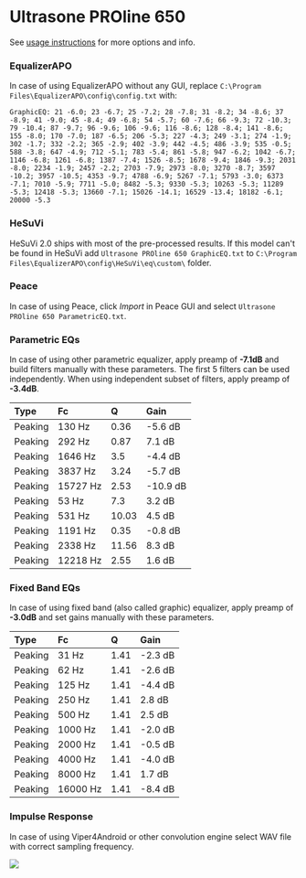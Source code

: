 # Ultrasone PROline 650
See [usage instructions](https://github.com/jaakkopasanen/AutoEq#usage) for more options and info.

### EqualizerAPO
In case of using EqualizerAPO without any GUI, replace `C:\Program Files\EqualizerAPO\config\config.txt`
with:
```
GraphicEQ: 21 -6.0; 23 -6.7; 25 -7.2; 28 -7.8; 31 -8.2; 34 -8.6; 37 -8.9; 41 -9.0; 45 -8.4; 49 -6.8; 54 -5.7; 60 -7.6; 66 -9.3; 72 -10.3; 79 -10.4; 87 -9.7; 96 -9.6; 106 -9.6; 116 -8.6; 128 -8.4; 141 -8.6; 155 -8.0; 170 -7.0; 187 -6.5; 206 -5.3; 227 -4.3; 249 -3.1; 274 -1.9; 302 -1.7; 332 -2.2; 365 -2.9; 402 -3.9; 442 -4.5; 486 -3.9; 535 -0.5; 588 -3.8; 647 -4.9; 712 -5.1; 783 -5.4; 861 -5.8; 947 -6.2; 1042 -6.7; 1146 -6.8; 1261 -6.8; 1387 -7.4; 1526 -8.5; 1678 -9.4; 1846 -9.3; 2031 -8.0; 2234 -1.9; 2457 -2.2; 2703 -7.9; 2973 -8.0; 3270 -8.7; 3597 -10.2; 3957 -10.5; 4353 -9.7; 4788 -6.9; 5267 -7.1; 5793 -3.0; 6373 -7.1; 7010 -5.9; 7711 -5.0; 8482 -5.3; 9330 -5.3; 10263 -5.3; 11289 -5.3; 12418 -5.3; 13660 -7.1; 15026 -14.1; 16529 -13.4; 18182 -6.1; 20000 -5.3
```

### HeSuVi
HeSuVi 2.0 ships with most of the pre-processed results. If this model can't be found in HeSuVi add
`Ultrasone PROline 650 GraphicEQ.txt` to `C:\Program Files\EqualizerAPO\config\HeSuVi\eq\custom\` folder.

### Peace
In case of using Peace, click *Import* in Peace GUI and select `Ultrasone PROline 650 ParametricEQ.txt`.

### Parametric EQs
In case of using other parametric equalizer, apply preamp of **-7.1dB** and build filters manually
with these parameters. The first 5 filters can be used independently.
When using independent subset of filters, apply preamp of **-3.4dB**.

| Type    | Fc       |     Q | Gain     |
|:--------|:---------|:------|:---------|
| Peaking | 130 Hz   |  0.36 | -5.6 dB  |
| Peaking | 292 Hz   |  0.87 | 7.1 dB   |
| Peaking | 1646 Hz  |  3.5  | -4.4 dB  |
| Peaking | 3837 Hz  |  3.24 | -5.7 dB  |
| Peaking | 15727 Hz |  2.53 | -10.9 dB |
| Peaking | 53 Hz    |  7.3  | 3.2 dB   |
| Peaking | 531 Hz   | 10.03 | 4.5 dB   |
| Peaking | 1191 Hz  |  0.35 | -0.8 dB  |
| Peaking | 2338 Hz  | 11.56 | 8.3 dB   |
| Peaking | 12218 Hz |  2.55 | 1.6 dB   |

### Fixed Band EQs
In case of using fixed band (also called graphic) equalizer, apply preamp of **-3.0dB** and set
gains manually with these parameters.

| Type    | Fc       |    Q | Gain    |
|:--------|:---------|:-----|:--------|
| Peaking | 31 Hz    | 1.41 | -2.3 dB |
| Peaking | 62 Hz    | 1.41 | -2.6 dB |
| Peaking | 125 Hz   | 1.41 | -4.4 dB |
| Peaking | 250 Hz   | 1.41 | 2.8 dB  |
| Peaking | 500 Hz   | 1.41 | 2.5 dB  |
| Peaking | 1000 Hz  | 1.41 | -2.0 dB |
| Peaking | 2000 Hz  | 1.41 | -0.5 dB |
| Peaking | 4000 Hz  | 1.41 | -4.0 dB |
| Peaking | 8000 Hz  | 1.41 | 1.7 dB  |
| Peaking | 16000 Hz | 1.41 | -8.4 dB |

### Impulse Response
In case of using Viper4Android or other convolution engine select WAV file with correct sampling frequency.

![](https://raw.githubusercontent.com/jaakkopasanen/AutoEq/master/results/headphonecom/sbaf-serious/Ultrasone%20PROline%20650/Ultrasone%20PROline%20650.png)